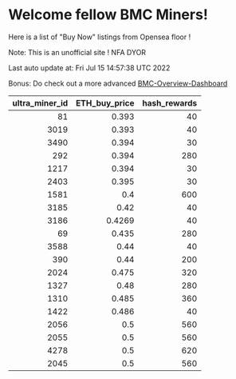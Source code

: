 # Welcome fellow BMC Miners!
Here is a list of "Buy Now" listings from Opensea floor !

Note: This is an unofficial site ! NFA DYOR

Last auto update at: Fri Jul 15 14:57:38 UTC 2022

Bonus: Do check out a more advanced [BMC-Overview-Dashboard](https://dune.com/defifunk/BMC-Overview-Dashboard)


|   ultra_miner_id |   ETH_buy_price |   hash_rewards |
|-----------------:|----------------:|---------------:|
|               81 |          0.393  |             40 |
|             3019 |          0.393  |             40 |
|             3490 |          0.394  |             30 |
|              292 |          0.394  |            280 |
|             1217 |          0.394  |             30 |
|             2403 |          0.395  |             30 |
|             1581 |          0.4    |            600 |
|             3185 |          0.42   |             40 |
|             3186 |          0.4269 |             40 |
|               69 |          0.435  |            280 |
|             3588 |          0.44   |             40 |
|              390 |          0.44   |            200 |
|             2024 |          0.475  |            320 |
|             1327 |          0.48   |            280 |
|             1310 |          0.485  |            360 |
|             1422 |          0.486  |             40 |
|             2056 |          0.5    |            560 |
|             2055 |          0.5    |            560 |
|             4278 |          0.5    |            620 |
|             2045 |          0.5    |            560 |